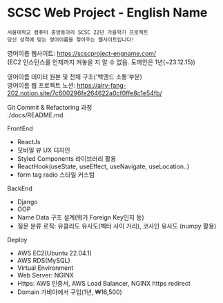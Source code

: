 # SCSC Web Project - English Name

    서울대학교 컴퓨터 중앙동아리 SCSC 22년 가을학기 프로젝트
    당신 성격에 맞는 영어이름을 찾아주는 웹사이트입니다!

영어이름 웹사이트: <https://scscproject-engname.com/>  
(EC2 인스턴스를 언제까지 켜놓을 지 알 수 없음. 도메인은 1년(~23.12.15))

영어이름 데이터 원본 및 전체 구조('백엔드 소통'부분)  
영어이름 웹 프로젝트 노션: <https://airy-fang-202.notion.site/7c600296fe264622a0cf0ffe8c1e54fb/>
    
Git Commit & Refactoring 과정  
./docs/README.md



FrontEnd

- ReactJs
- 모바일 뷰 UX 디자인
- Styled Components 라이브러리 활용
- ReactHook(useState, useEffect, useNavigate, useLocation..)
- form tag radio 스타일 커스텀

BackEnd

- Django
- OOP
- Name Data 구조 설계(뭐가 Foreign Key인지 등)
- 질문 분류 로직: 유클리도 유사도(벡터 사이 거리), 코사인 유사도 (numpy 활용)

Deploy

- AWS EC2(Ubuntu 22.04.1)
- AWS RDS(MySQL)
- Virtual Environment
- Web Server: NGINX
- Https: AWS 인증서, AWS Load Balancer, NGINX https redirect
- Domain 가비아에서 구입(1년, ₩16,500)
